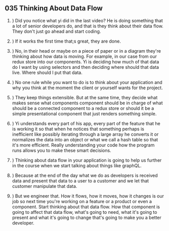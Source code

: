 ## 035 Thinking About Data Flow

1. ) Did you notice what yi did in the last video? He is doing something that a lot of senior developers do, and that is they think about their data flow. They don't just go ahead and start coding.
>

2. ) If it works the first time that;s great, they are done.
>
3. ) No, in their head or maybe on a piece of paper or in a diagram they're thinking about how data is moving. For example, in our case from our redux store into our components. Yi is deciding how much of that data do I want by using selectors and then deciding where should that data live. Where should I put that data.
>
4. ) No one rule while you want to do is to think about your application and why you think at the moment the client or yourself wants for the project.


5. ) They keep things extensible. But at the same time, they decide what makes sense what components component should be in charge of what should be a connected component to a redux store or should it be a simple presentational component that just renders something simple.
>

6. ) Yi understands every part of his app, every part of the feature that he is working it so that when he notices that something perhaps is inefficient like possibly iterating through a large array he converts it or normalizes the data into an object or what we call a hash table so that it's more efficient. Really understanding your code how the program runs allows you to make these smart decisions.


7. ) Thinking about data flow in your application is going to help us further in the course when we start talking about things like graphQL.
>

8. ) Because at the end of the day what we do as developers is received data and present that data to a user to a customer and we let that customer manipulate that data.
>

9.  ) But we engineer that. How it flows, how it moves, how it changes is our job so next time you're working on a feature or a product or even a component. Start thinking about that data flow. How that component is going to affect that data flow, what's going to need, what it's going to present and what it's going to change that's going to make you a better developer.
